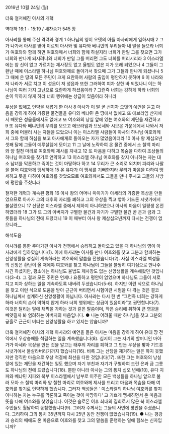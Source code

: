 2016년 10월 24일 (월)

더욱 철저해진 아사의 개혁



역대하 16:1 - 15:19 / 새찬송가 545 장


아사랴를 통해 주신 격려와 경계
1 하나님의 영이 오뎃의 아들 아사랴에게 임하시매 2 그가 나가서 아사를 맞아 이르되 아사와 및 유다와 베냐민의 무리들아 내 말을 들으라 너희가 여호와와 함께 하면 여호와께서 너희와 함께 하실지라 너희가 만일 그를 찾으면 그가 너희와 만나게 되시려니와 너희가 만일 그를 버리면 그도 너희를 버리시리라 3 이스라엘에는 참 신이 없고 가르치는 제사장도 없고 율법도 없은 지가 오래 되었으나 4 그들이 그 환난 때에 이스라엘 하나님 여호와께로 돌아가서 찾으매 그가 그들과 만나게 되셨나니 5 그 때에 온 땅의 모든 주민이 크게 요란하여 사람의 출입이 평안하지 못하며 6 이 나라와 저 나라가 서로 치고 이 성읍이 저 성읍과 또한 그러하여 피차 상한 바 되었나니 이는 하나님이 여러 가지 고난으로 요란하게 하셨음이라 7 그런즉 너희는 강하게 하라 너희의 손이 약하지 않게 하라 너희 행위에는 상급이 있음이라 하니라

우상을 없애고 언약을 새롭게 한 아사
8 아사가 이 말 곧 선지자 오뎃의 예언을 듣고 마음을 강하게 하여 가증한 물건들을 유다와 베냐민 온 땅에서 없애고 또 에브라임 산지에서 빼앗은 성읍들에서도 없애고 또 여호와의 낭실 앞에 있는 여호와의 제단을 재건하고 9 또 유다와 베냐민의 무리를 모으고 에브라임과 므낫세와 시므온 가운데에서 나와서 저희 중에 머물러 사는 자들을 모았으니 이는 이스라엘 사람들이 아사의 하나님 여호와께서 그와 함께 하심을 보고 아사에게로 돌아오는 자가 많았음이더라 10 아사 왕 제십오년 셋째 달에 그들이 예루살렘에 모이고 11 그 날에 노략하여 온 물건 중에서 소 칠백 마리와 양 칠천 마리로 여호와께 제사를 지내고 12 또 마음을 다하고 목숨을 다하여 조상들의 하나님 여호와를 찾기로 언약하고 13 이스라엘 하나님 여호와를 찾지 아니하는 자는 대소 남녀를 막론하고 죽이는 것이 마땅하다 하고 14 무리가 큰 소리로 외치며 피리와 나팔을 불어 여호와께 맹세하매 15 온 유다가 이 맹세를 기뻐한지라 무리가 마음을 다하여 맹세하고 뜻을 다하여 여호와를 찾았으므로 여호와께서도 그들을 만나 주시고 그들의 사방에 평안을 주셨더라

철저한 개혁과 계속된 평화
16 아사 왕의 어머니 마아가가 아세라의 가증한 목상을 만들었으므로 아사가 그의 태후의 자리를 폐하고 그의 우상을 찍고 빻아 기드론 시냇가에서 불살랐으니 17 산당은 이스라엘 중에서 제하지 아니하였으나 아사의 마음이 일평생 온전하였더라 18 그가 또 그의 아버지가 구별한 물건과 자기가 구별한 물건 곧 은과 금과 그릇들을 하나님의 전에 드렸더니 19 이 때부터 아사 왕 제삼십오년까지 다시는 전쟁이 없으니라__

해석도움





아사랴를 통한 주마가편
아사가 전쟁에서 승리하고 돌아오고 있을 때 하나님의 영이 아사랴에게 임하였습니다(1). 이에 아사랴는 아사를 만나 여호와를 찾고 그분과 함께하는 신앙생활을 성실히 계속하라는 여호와의 말씀을 전했습니다(2). 사실 이스라엘 백성들의 신앙은 환난이 올 때에야 여호와를 찾고 하나님이 그들을 불쌍히 여기심으로 만나주시긴 하셨지만, 평소에는 하나님도 율법도 제사장도 없는 신앙생활을 계속해왔던 것입니다(3-4). 그 결과 모든 주민은 언제나 요동하고 평안이 없었으며 하나님도 그들이 서로 치고 피차 상하는 일을 계속하도록 내버려 두셨습니다(5-6). 하지만 이런 식으로 하나님을 찾고 이런 식으로 도움을 받아 근근이 버티면서 시험이란 시험을 다 겪는 것은 결코 하나님께서 설계하신 신앙생활이 아닙니다. 아사랴는 다시 한 번 “그런즉 너희는 강하게 하라 너희의 손이 약하지 않게 하라 너희 행위에는 상급이 있음이라”고 권면합니다(7). 이것은 달리는 말에 채찍을 가하는 것과 같은 말씀이며, 작은 승리에 취하여 큰 영광을 빼앗길까 봐 염려하는 아버지의 마음입니다.
● 나는 어려울 때만 하나님을 찾고 그분의 긍휼로 근근이 버티는 신앙생활을 하고 있지는 않습니까?

더욱 철저해진 아사의 개혁
아사랴의 예언을 들은 아사는 마음을 강하게 하여 유대 땅 전역에서 우상숭배를 척결하는 일을 계속했습니다(8). 심지어 그는 자기의 할머니인 마아가가 아세라 목상을 만든 것을 알고는 태후의 자리를 폐하고 그 만든 우상을 빻아 기드롯 시냇가에서 불살라버리기까지 했습니다(16). 비록 그는 산당을 제거하는 일은 하지 못했지만 정직한 마음으로 우상 척결에 최선을 다한 것입니다(17). 또한 그는 여호와의 낭실 앞에 있는 제단을 재건하는 일도 했으며 자기 부친과 자기가 구별하여 드린 은과 금 그릇도 하나님의 전에 드렸습니다(18). 뿐만 아니라 아사는 그의 통치 십오 년에(10), 유다 지파와 베냐민 지파와 북부 이스라엘에서 남부로 이주한 모든 백성들을 하나님 앞으로 불러 모아 소 칠백 마리와 양 칠천 마리로 여호와께 제사를 드리고 마음과 목숨을 다해 여호와를 찾기로 언약하게 했습니다. 그러자 백성들은 ‘ 이스라엘의 하나님 여호와를 찾지 아니하는 자는 누구를 막론하고 죽이는 것이 마땅하다‘ 고 기쁘게 맹세하면서 온 마음과 뜻을 다해 여호와를 찾았습니다. 이것은 솔로몬 이후 최대의 집회로서 많은 북 이스라엘 주민들도 월남하여 동참했습니다(9). 그러자 주께서는 그들의 사면에 평안을 주셨습니다. 그리하여 그의 통치 35년까지 다시 25년 동안 전쟁이 없었습니다(19).
● 나는 평강과 승리의 때에도 온 마음으로 여호와를 찾고 그의 말씀을 준행하는 일에 힘쓰는 신자입니까?